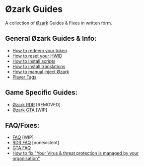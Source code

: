 # Øzark Guides
A collection of [Øzark](https://ozark.gg) Guides & Fixes in written form.

## General Øzark Guides & Info:
- [How to redeem your token](https://github.com/GHXIIST/Ozark-Guides/blob/master/General%20Guides%20%26%20Info/How%20to%20redeem%20your%20token.md)
- [How to reset your HWID](https://github.com/GHXIIST/Ozark-Guides/blob/master/General%20Guides%20%26%20Info/How%20to%20reset%20your%20HWID.md)
- [How to install scripts](https://github.com/GHXIIST/Ozark-Guides/blob/master/General%20Guides%20%26%20Info/How%20to%20install%20scripts.md)
- [How to install translations](https://github.com/GHXIIST/Ozark-Guides/blob/master/General%20Guides%20%26%20Info/How%20to%20install%20translations.md)
- [How to manual inject Øzark](https://github.com/GHXIIST/Ozark-Guides/blob/master/General%20Guides%20%26%20Info/How%20to%20manual%20inject%20%C3%98zark.md)
- [Player Tags](https://github.com/GHXIIST/Ozark-Guides/blob/master/General%20Guides%20%26%20Info/Player%20Tags.md)

## Game Specific Guides:
- [Øzark RDR](https://github.com/GHXIIST/Ozark-Guides/tree/master/%C3%98zark-RDR) [REMOVED]
- [Øzark GTA](https://github.com/GHXIIST/Ozark-Guides/tree/master/%C3%98zark-GTA) [WIP]

## FAQ/Fixes:
- [FAQ](https://github.com/GHXIIST/Ozark-Guides/blob/master/Fixes/FAQ.md) [WIP]
- [RDR FAQ]() [nonexistent]
- [GTA FAQ](https://github.com/GHXIIST/Ozark-Guides/blob/master/%C3%98zark-GTA/In-Game%20Guides/GTA-FAQ.md)
- [How to fix "Your Virus & threat protection is managed by your organisation"](https://github.com/GHXIIST/Ozark-Guides/blob/master/Fixes/How%20to%20fix%20'Your%20Virus%20%26%20threat%20protection%20is%20managed%20by%20your%20organisation.md)
